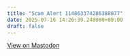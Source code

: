 ```yaml
---
title: "Scam Alert 114863374286388077"
date: 2025-07-16 14:26:39.248000+00:00
draft: false
---
```




[View on Mastodon](https://mastodon.social/users/scamurai_bot/statuses/114863374286388077/activity)
